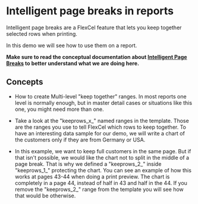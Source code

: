 # Intelligent page breaks in reports

Intelligent page breaks are a FlexCel feature that lets you keep
together selected rows when printing.

In this demo we will see how to use them on a report.

**Make sure to read the conceptual documentation 
about [Intelligent Page Breaks](https://download.tmssoftware.com/flexcel/doc/net/guides/reports-designer-guide.html#intelligent-page-breaks)
to better understand what we are doing here.**

## Concepts

- How to create Multi-level \"keep together\" ranges. In most reports
  one level is normally enough, but in master detail cases or
  situations like this one, you might need more than one.

- Take a look at the \"keeprows\_x\_\" named ranges in the template.
  Those are the ranges you use to tell FlexCel which rows to keep
  together. To have an interesting data sample for our demo, we will
  write a chart of the customers only if they are from Germany or
  USA.

- In this example, we want to keep full customers in the same page.
  But if that isn\'t possible, we would like the chart not to split
  in the middle of a page break. That is why we defined a
  \"keeprows\_2\_\" inside \"keeprows\_1\_\" protecting the chart.
  You can see an example of how this works at pages 43-44 when doing
  a print preview. The chart is completely in a page 44, instead of
  half in 43 and half in the 44. If you remove the \"keeprows\_2\_\"
  range from the template you will see how that would be otherwise.

